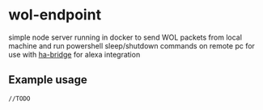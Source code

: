 # wol-endpoint
simple node server running in docker to send WOL packets from local machine and run powershell sleep/shutdown commands on remote pc for use with [ha-bridge](https://github.com/aptalca/docker-ha-bridge) for alexa integration

## Example usage
```
//TODO
```
